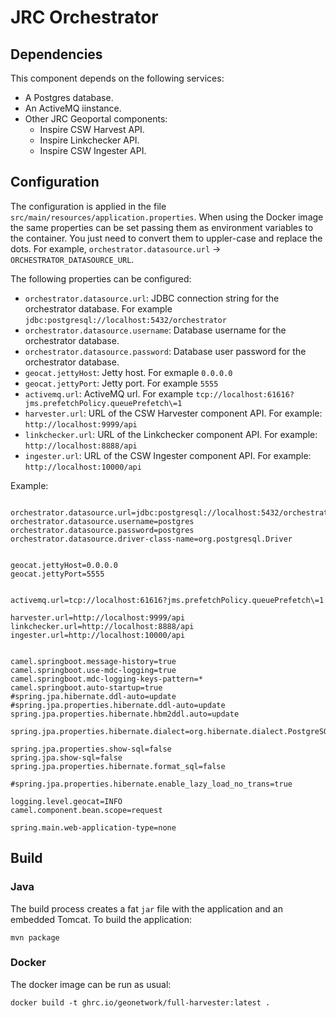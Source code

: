 # JRC Orchestrator

## Dependencies

This component depends on the following services:
* A Postgres database.
* An ActiveMQ iinstance.
* Other JRC Geoportal components:
  * Inspire CSW Harvest API.
  * Inspire Linkchecker API.
  * Inspire CSW Ingester API.


## Configuration

The configuration is applied in the file `src/main/resources/application.properties`. When using the Docker image the same properties can be set passing them as environment variables to the container. You just need to convert them to uppler-case and replace the dots. For example, `orchestrator.datasource.url` -> `ORCHESTRATOR_DATASOURCE_URL`.

The following properties can be configured:
- `orchestrator.datasource.url`: JDBC connection string for the orchestrator database. For example `jdbc:postgresql://localhost:5432/orchestrator`
- `orchestrator.datasource.username`: Database username for the orchestrator database.
- `orchestrator.datasource.password`: Database user password for the orchestrator database.
- `geocat.jettyHost`: Jetty host. For exmaple `0.0.0.0`
- `geocat.jettyPort`: Jetty port. For example `5555`
- `activemq.url`: ActiveMQ url. For example `tcp://localhost:61616?jms.prefetchPolicy.queuePrefetch\=1`
- `harvester.url`: URL of the CSW Harvester component API. For example: `http://localhost:9999/api`
- `linkchecker.url`: URL of the Linkchecker component API. For example: `http://localhost:8888/api`
- `ingester.url`:  URL of the CSW Ingester component API. For example: `http://localhost:10000/api`


Example:

```properties

orchestrator.datasource.url=jdbc:postgresql://localhost:5432/orchestrator
orchestrator.datasource.username=postgres
orchestrator.datasource.password=postgres
orchestrator.datasource.driver-class-name=org.postgresql.Driver


geocat.jettyHost=0.0.0.0
geocat.jettyPort=5555


activemq.url=tcp://localhost:61616?jms.prefetchPolicy.queuePrefetch\=1

harvester.url=http://localhost:9999/api
linkchecker.url=http://localhost:8888/api
ingester.url=http://localhost:10000/api


camel.springboot.message-history=true
camel.springboot.use-mdc-logging=true
camel.springboot.mdc-logging-keys-pattern=*
camel.springboot.auto-startup=true 
#spring.jpa.hibernate.ddl-auto=update
#spring.jpa.properties.hibernate.ddl-auto=update
spring.jpa.properties.hibernate.hbm2ddl.auto=update

spring.jpa.properties.hibernate.dialect=org.hibernate.dialect.PostgreSQL10Dialect

spring.jpa.properties.show-sql=false
spring.jpa.show-sql=false
spring.jpa.properties.hibernate.format_sql=false

#spring.jpa.properties.hibernate.enable_lazy_load_no_trans=true

logging.level.geocat=INFO
camel.component.bean.scope=request

spring.main.web-application-type=none

```

## Build 

### Java
The build process creates a fat `jar` file with the application and an embedded Tomcat. To build the application:

```
mvn package
```

### Docker

The docker image can be run as usual:
```
docker build -t ghrc.io/geonetwork/full-harvester:latest .
```



